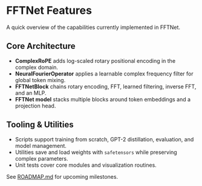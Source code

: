 # FFTNet Features

A quick overview of the capabilities currently implemented in FFTNet.

## Core Architecture
- **ComplexRoPE** adds log-scaled rotary positional encoding in the complex domain.
- **NeuralFourierOperator** applies a learnable complex frequency filter for global token mixing.
- **FFTNetBlock** chains rotary encoding, FFT, learned filtering, inverse FFT, and an MLP.
- **FFTNet model** stacks multiple blocks around token embeddings and a projection head.

## Tooling & Utilities
- Scripts support training from scratch, GPT-2 distillation, evaluation, and model management.
- Utilities save and load weights with `safetensors` while preserving complex parameters.
- Unit tests cover core modules and visualization routines.

See [ROADMAP.md](ROADMAP.md) for upcoming milestones.
